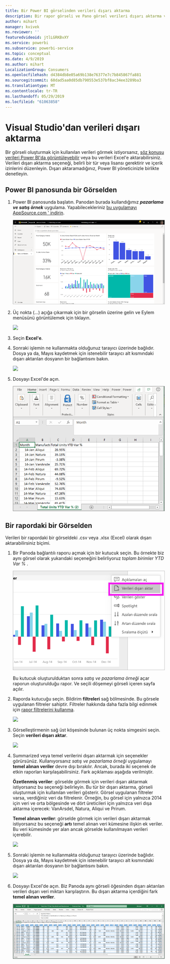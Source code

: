```yaml
---
title: Bir Power BI görselinden verileri dışarı aktarma
description: Bir rapor görseli ve Pano görsel verileri dışarı aktarma ve Excel'de görüntüleyebilirsiniz.
author: mihart
manager: kvivek
ms.reviewer: ''
featuredvideoid: jtlLGRKBvXY
ms.service: powerbi
ms.subservice: powerbi-service
ms.topic: conceptual
ms.date: 4/9/2019
ms.author: mihart
LocalizationGroup: Consumers
ms.openlocfilehash: d4384db8e05a69b138e76377e7c7b845867fa881
ms.sourcegitcommit: 60dad5aa0d85db790553e537bf8ac34ee3289ba3
ms.translationtype: MT
ms.contentlocale: tr-TR
ms.lasthandoff: 05/29/2019
ms.locfileid: "61063858"
---
```

# <a name="export-data-from-visual"></a>Visual Studio'dan verileri dışarı aktarma
Bir görseli oluşturmak için kullanılan verileri görmek istiyorsanız, [söz konusu verileri Power BI'da görüntüleyebilir](end-user-show-data.md) veya bu verileri Excel'e aktarabilirsiniz. Verileri dışarı aktarma seçeneği, belirli bir tür veya lisansı gerektirir ve içerik izinlerini düzenleyin. Dışarı aktaramadığınız, Power BI yöneticinizle birlikte denetleyin. 

## <a name="from-a-visual-on-a-power-bi-dashboard"></a>Power BI panosunda bir Görselden

1. Power BI panosunda başlatın. Panodan burada kullandığımız ***pazarlama ve satış örnek*** uygulama. Yapabilecekleriniz [bu uygulamayı AppSource.com ' indirin](https://appsource.microsoft.com/en-us/product/power-bi/microsoft-retail-analysis-sample.salesandmarketingsample-preview?flightCodes=e2b06c7a-a438-4d99-9eb6-4324ce87f282).

    ![](media/end-user-export/power-bi-dashboard.png)

2. Üç nokta (...) açığa çıkarmak için bir görselin üzerine gelin ve Eylem menüsünü görüntülemek için tıklayın.

    ![](media/end-user-export/power-bi-dashboard-export-visual.png)

3. Seçin **Excel'e**.

4. Sonraki işlemin ne kullanmakta olduğunuz tarayıcı üzerinde bağlıdır. Dosya ya da, Mayıs kaydetmek için istenebilir tarayıcı alt kısmındaki dışarı aktarılan dosyanın bir bağlantısını bakın. 

    ![](media/end-user-export/power-bi-export-browser.png)

5. Dosyayı Excel'de açın.  

    ![](media/end-user-export/power-bi-excel.png)


## <a name="from-a-visual-in-a-report"></a>Bir rapordaki bir Görselden
Verileri bir rapordaki bir görseldeki .csv veya .xlsx (Excel) olarak dışarı aktarabilirsiniz biçimi. 

1. Bir Panoda bağlantılı raporu açmak için bir kutucuk seçin.  Bu örnekte biz aynı görsel olarak yukarıdaki seçeneğini belirliyoruz *toplam birimler YTD Var %* . 

    ![](media/end-user-export/power-bi-export-report.png)

    Bu kutucuk oluşturulduktan sonra *satış ve pazarlama örneği* açar raporun oluşturulduğu rapor. Ve seçili döşemeyi görseli içeren sayfa açılır. 

2. Raporda kutucuğu seçin. Bildirim **filtreleri** sağ bölmesinde. Bu görsele uygulanan filtreler sahiptir. Filtreler hakkında daha fazla bilgi edinmek için [rapor filtrelerini kullanma](end-user-report-filter.md).

    ![](media/end-user-export/power-bi-export-filters.png)


3. Görselleştirmenin sağ üst köşesinde bulunan üç nokta simgesini seçin. Seçin **verileri dışarı aktar**.

    ![](media/end-user-export/power-bi-export-report2.png)

4. Summarized veya temel verilerini dışarı aktarmak için seçenekler görürsünüz. Kullanıyorsanız *satış ve pazarlama örneği* uygulamayı **temel alınan veriler** devre dışı bırakılır. Ancak, burada iki seçenek de etkin raporları karşılaşabilirsiniz. Fark açıklaması aşağıda verilmiştir.

    **Özetlenmiş veriler**: görselde görmek için verileri dışarı aktarmak istiyorsanız bu seçeneği belirleyin.  Bu tür bir dışarı aktarma, görseli oluşturmak için kullanılan verileri gösterir. Görsel uygulanan filtreler varsa, verdiğiniz veri da filtrelenir. Örneğin, bu görsel için yalnızca 2014 için veri ve orta bölgesinde ve dört üreticileri için yalnızca veri dışa aktarma içerecek: VanArsdel, Natura, Aliqui ve Prirum.
  

    **Temel alınan veriler**: görselde görmek için verileri dışarı aktarmak istiyorsanız bu seçeneği **artı** temel alınan veri kümesine ilişkin ek veriler.  Bu veri kümesinde yer alan ancak görselde kullanılmayan verileri içerebilir. 

    ![](media/end-user-export/power-bi-export-report3.png)

5. Sonraki işlemin ne kullanmakta olduğunuz tarayıcı üzerinde bağlıdır. Dosya ya da, Mayıs kaydetmek için istenebilir tarayıcı alt kısmındaki dışarı aktarılan dosyanın bir bağlantısını bakın. 

    ![](media/end-user-export/power-bi-export-edge.png)


7. Dosyayı Excel'de açın. Biz Panoda aynı görseli öğesinden dışarı aktarılan verileri dışarı veri miktarı karşılaştırın. Bu dışarı aktarma içerdiğini fark **temel alınan veriler**. 

    ![](media/end-user-export/power-bi-underlying.png)

